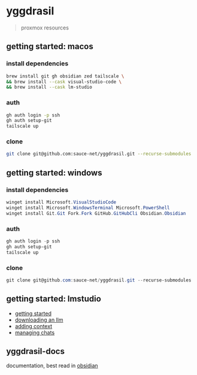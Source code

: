 # yggdrasil

> proxmox resources

## getting started: macos

### install dependencies

```bash
brew install git gh obsidian zed tailscale \
&& brew install --cask visual-studio-code \
&& brew install --cask lm-studio
```

### auth

```bash
gh auth login -p ssh
gh auth setup-git
tailscale up
```

### clone

```bash
git clone git@github.com:sauce-net/yggdrasil.git --recurse-submodules
```

## getting started: windows

### install dependencies

```powershell
winget install Microsoft.VisualStudioCode
winget install Microsoft.WindowsTerminal Microsoft.PowerShell
winget install Git.Git Fork.Fork GitHub.GitHubCli Obsidian.Obsidian

```

### auth

```powershell
gh auth login -p ssh
gh auth setup-git
tailscale up
```

### clone

```powershell
git clone git@github.com:sauce-net/yggdrasil.git --recurse-submodules
```

## getting started: lmstudio

- [getting started](https://lmstudio.ai/docs/basics)
- [downloading an llm](https://lmstudio.ai/docs/basics/download-model)
- [adding context](https://lmstudio.ai/docs/basics/rag)
- [managing chats](https://lmstudio.ai/docs/basics/chat)

## yggdrasil-docs

documentation, best read in [obsidian](https://obsidian.md/)
